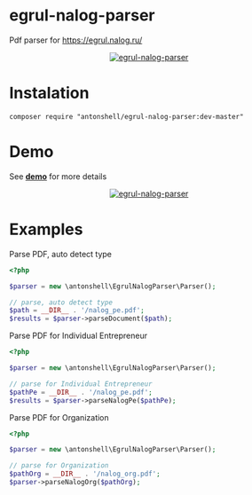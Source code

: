 # egrul-nalog-parser
Pdf parser for 
https://egrul.nalog.ru/

<p align="center">
    <a href="http://demo.antonshell.me/egrul-nalog-parser/" target="_blank">
        <img src="http://demo.antonshell.me/images/egrul-nalog-parser.png" alt="egrul-nalog-parser" />
    </a>
</p>

# Instalation

```
composer require "antonshell/egrul-nalog-parser:dev-master"
```

# Demo

See [**demo**][1] for more details

<p align="center">
    <a href="http://demo.antonshell.me/egrul-nalog-parser/" target="_blank">
        <img src="http://demo.antonshell.me/images/egrul-nalog-parser-demo.jpg" alt="egrul-nalog-parser" />
    </a>
</p>

# Examples

Parse PDF, auto detect type

```php
<?php

$parser = new \antonshell\EgrulNalogParser\Parser();

// parse, auto detect type
$path = __DIR__ . '/nalog_pe.pdf';
$results = $parser->parseDocument($path);
```


Parse PDF for Individual Entrepreneur

```php
<?php

$parser = new \antonshell\EgrulNalogParser\Parser();

// parse for Individual Entrepreneur
$pathPe = __DIR__ . '/nalog_pe.pdf';
$results = $parser->parseNalogPe($pathPe);
```

Parse PDF for Organization

```php
<?php

$parser = new \antonshell\EgrulNalogParser\Parser();

// parse for Organization
$pathOrg = __DIR__ . '/nalog_org.pdf';
$parser->parseNalogOrg($pathOrg);
```

[1]: http://demo.antonshell.me/egrul-nalog-parser/